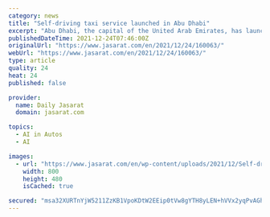 ```yaml
---
category: news
title: "Self-driving taxi service launched in Abu Dhabi"
excerpt: "Abu Dhabi, the capital of the United Arab Emirates, has launched self-driving taxi service for citizens equipped with modern technology. The automatic taxi car service is introduced at Yas Island, where the formula One race track and Ferrari world theme park are also present."
publishedDateTime: 2021-12-24T07:46:00Z
originalUrl: "https://www.jasarat.com/en/2021/12/24/160063/"
webUrl: "https://www.jasarat.com/en/2021/12/24/160063/"
type: article
quality: 24
heat: 24
published: false

provider:
  name: Daily Jasarat
  domain: jasarat.com

topics:
  - AI in Autos
  - AI

images:
  - url: "https://www.jasarat.com/en/wp-content/uploads/2021/12/Self-driving-taxi-service-launched-in-Abu-Dhabi.jpg"
    width: 800
    height: 480
    isCached: true

secured: "msa32XURTnYjW5211ZzKB1VpoKDtW2EEip0tVw8gYTH8yLEN+hVVx2yqPvAGho6aJOLsUkInRYpcXRLyvYGnglfsVMr0VYPb2uSGyC4+GqHooWfFMqJmTrrzpRaeub4pnaf2od6iuxCIsazOqsBjUgJtIPaNW7OPHgar2nXOqLJIndkPm19mawe7MuoxUSiAR53AxmAYooTnlQ4jLPb+P1KZth3mAqJuLk660Ykj9YWrwo+SIozSy1b9Rc+tEf1BXlUGYut4OSY4/kw2s4GHsf0l4RWY2LVyj3A//6XX2tYak//Hkd+tL7vlZjULM5wlYFJ5A2TGDfzLYVBwflFSTEeJ3JB5O1rkhgrtVoC4YDY=;RTvV2O+CDy4b7/GKySEfPw=="
---
```


